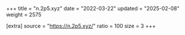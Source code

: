 +++
title = "n.2p5.xyz"
date = "2022-03-22"
updated = "2025-02-08"
weight = 2575

[extra]
source = "https://n.2p5.xyz/"
ratio = 100
size = 3
+++
